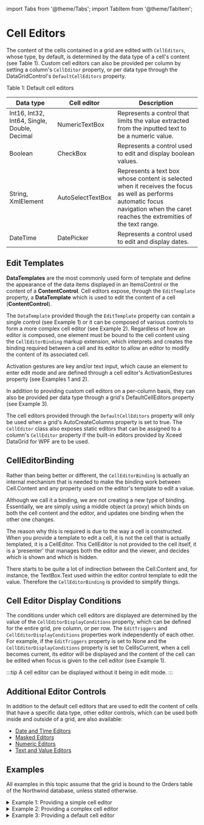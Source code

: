 import Tabs from '@theme/Tabs';
import TabItem from '@theme/TabItem';

# Cell Editors

The content of the cells contained in a grid are edited with `CellEditors`, whose type, by default, is determined by the data type of a cell's content (see Table 1).  Custom cell editors can also be provided per column by setting a column's `CellEditor` property, or per data type through the DataGridControl's `DefaultCellEditors` property.

Table 1: Default cell editors

|Data type	|Cell editor	|Description|
|-----------|-------------|-----------|
|Int16, Int32, Int64, Single, Double, Decimal	|NumericTextBox	|Represents a control that limits the value extracted from the inputted text to be a numeric value.|
|Boolean	|CheckBox	|Represents a control used to edit and display boolean values.|
|String, XmlElement	|AutoSelectTextBox	|Represents a text box whose content is selected when it receives the focus as well as performs automatic focus navigation when the caret reaches the extremities of the text range.|
|DateTime	|DatePicker	|Represents a control used to edit and display dates.|

## Edit Templates
**DataTemplates** are the most commonly used form of template and define the appearance of the data items displayed in an ItemsControl or the content of a **ContentControl**. Cell editors expose, through the `EditTemplate` property, a **DataTemplate** which is used to edit the content of a cell (**ContentControl**).

The `DataTemplate` provided though the `EditTemplate` property can contain a single control (see Example 1) or it can be composed of various controls to form a more complex cell editor (see Example 2). Regardless of how an editor is composed, one element must be bound to the cell content using the `CellEditorBinding` markup extension, which interprets and creates the binding required between a cell and its editor to allow an editor to modify the content of its associated cell.

Activation gestures are key and/or text input, which cause an element to enter edit mode and are defined through a cell editor's ActivationGestures property (see Examples 1 and 2).

In addition to providing custom cell editors on a per-column basis, they can also be provided per data type through a grid's DefaultCellEditors property (see Example 3).

The cell editors provided through the `DefaultCellEditors` property will only be used when a grid's AutoCreateColumns property is set to true.
The `CellEditor` class also exposes static editors that can be assigned to a column's `CellEditor` property if the built-in editors provided by Xceed DataGrid for WPF are to be used. 

 

## CellEditorBinding
Rather than being better or different, the `CellEditorBinding` is actually an internal mechanism that is needed to make the binding work between Cell.Content and any property used on the editor's template to edit a value.

Although we call it a binding, we are not creating a new type of binding. Essentially, we are simply using a middle object (a proxy) which binds on both the cell content and the editor, and updates one binding when the other one changes.

The reason why this is required is due to the way a cell is constructed. When you provide a template to edit a cell, it is not the cell that is actually templated, it is a CellEditor. This CellEditor is not provided to the cell itself, it is a 'presenter' that manages both the editor and the viewer, and decides which is shown and which is hidden.

There starts to be quite a lot of indirection between the Cell.Content and, for instance, the TextBox.Text used within the editor control template to edit the value. Therefore the `CellEditorBinding` is provided to simplify things. 

## Cell Editor Display Conditions
The conditions under which cell editors are displayed are determined by the value of the `CellEditorDisplayConditions` property, which can be defined for the entire grid, pre column, or per row. The `EditTriggers` and `CellEditorDisplayConditions` properties work independently of each other. For example, if the `EditTriggers` property is set to None and the `CellEditorDisplayConditions` property is set to CellIsCurrent, when a cell becomes current, its editor will be displayed and the content of the cell can be edited when focus is given to the cell editor (see Example 1).

:::tip
A cell editor can be displayed without it being in edit mode.
:::

## Additional Editor Controls
In addition to the default cell editors that are used to edit the content of cells that have a specific data type, other editor controls, which can be used both inside and outside of a grid, are also available:

- [Date and Time Editors](date-time-editor)
- [Masked Editors](masked-editor)
- [Numeric Editors](numeric-editors)
- [Text and Value Editors](text-value-editors)

## Examples
All examples in this topic assume that the grid is bound to the Orders table of the Northwind database, unless stated otherwise.

<details>

  <summary>Example 1: Providing a simple cell editor</summary>

  The following examples demonstrates how to change the edit template of the cell editor for the *ShipVia* column to a `Slider` control.

  ```xml
  <Grid xmlns:xcdg="http://schemas.xceed.com/wpf/xaml/datagrid">
    <Grid.Resources>
      <xcdg:DataGridCollectionViewSource x:Key="cvs_orders"
                                      Source="{Binding Source={x:Static Application.Current},
                                                        Path=Orders}"/>
    </Grid.Resources>
    <xcdg:DataGridControl x:Name="OrdersGrid"
                          ItemsSource="{Binding Source={StaticResource cvs_orders}}">
      <xcdg:DataGridControl.Columns>
      <xcdg:Column FieldName="ShipVia">
        <xcdg:Column.CellEditor>
          <xcdg:CellEditor>
            <xcdg:CellEditor.EditTemplate>
              <DataTemplate>
                <Slider Value="{xcdg:CellEditorBinding}" Minimum="1" Maximum="3"/>
              </DataTemplate>
            </xcdg:CellEditor.EditTemplate>
            <xcdg:CellEditor.ActivationGestures>
              <xcdg:KeyActivationGesture Key="Right"/>
              <xcdg:KeyActivationGesture Key="Left"/>
            </xcdg:CellEditor.ActivationGestures>
          </xcdg:CellEditor>
        </xcdg:Column.CellEditor>
      </xcdg:Column>
      </xcdg:DataGridControl.Columns>
    </xcdg:DataGridControl>
  </Grid>
  ```

</details>

<details>

  <summary>Example 2: Providing a complex cell editor</summary>

  The following example demonstrates how to change the edit template of the cell editor for the Freight column to a custom calculator control. The C# code for the `Calculate` method called in the buttons' `Click` event simply calculates the new equation and is not provided. To shorten the code, some of the Button and KeyActivationGesture declarations have been removed.

  ```xml
    <Grid xmlns:xcdg="http://schemas.xceed.com/wpf/xaml/datagrid">
      <Grid.Resources>
        <xcdg:DataGridCollectionViewSource x:Key="cvs_orders"
                                        Source="{Binding Source={x:Static Application.Current},
                                                          Path=Orders}"/>
      </Grid.Resources>
      <xcdg:DataGridControl x:Name="OrdersGrid"
                            ItemsSource="{Binding Source={StaticResource cvs_orders}}">
          <xcdg:DataGridControl.Columns>
            <xcdg:Column FieldName="Freight">
              <xcdg:Column.CellEditor>
                  <xcdg:CellEditor>
                    <xcdg:CellEditor.EditTemplate>
                        <DataTemplate>
                            <DockPanel>
                              <TextBlock x:Name="actual_value"
                                        Text="{xcdg:CellEditorBinding}"
                                          DockPanel.Dock="Top"/>
                              <UniformGrid Columns="4" x:Name="parentPanel"
                                            Tag="{Binding ElementName=actual_value,
                                                          Path=Text,
                                                          Mode=TwoWay,
                                                          UpdateSourceTrigger=PropertyChanged}"
                                            Button.Click="Calculate"
                                            DockPanel.Dock="Top">
                                  <Button x:Name="seven" Content="7"/>
                                  <!-- ... -->
                                  <Button x:Name="addition" Content="+"/>
                              </UniformGrid>
                              <TextBlock x:Name="current_equation" DockPanel.Dock="Bottom"/>
                            </DockPanel>
                        </DataTemplate>
                    </xcdg:CellEditor.EditTemplate>
                    <xcdg:CellEditor.ActivationGestures>
                        <xcdg:KeyActivationGesture Key="NumPad0"/>
                        <!-- ... -->
                        <xcdg:KeyActivationGesture Key="NumPad9"/>
                    </xcdg:CellEditor.ActivationGestures>
                  </xcdg:CellEditor>
              </xcdg:Column.CellEditor>
            </xcdg:Column>
          </xcdg:DataGridControl.Columns>
      </xcdg:DataGridControl>
    </Grid>
  ```

</details>

<details>

  <summary>Example 3: Providing a default cell editor</summary>

  The following example demonstrates how to provide a default cell editor for columns that have an Int32 data type.

  ```xml
    <Grid xmlns:xcdg="http://schemas.xceed.com/wpf/xaml/datagrid"
          xmlns:s="clr-namespace:System;assembly=mscorlib">
      <Grid.Resources>
        <xcdg:DataGridCollectionViewSource x:Key="cvs_orders"
                                        Source="{Binding Source={x:Static Application.Current},
                                                          Path=Orders}"/>
      </Grid.Resources>
      <xcdg:DataGridControl x:Name="OrdersGrid"
                            ItemsSource="{Binding Source={StaticResource cvs_orders}}">
      <xcdg:DataGridControl.DefaultCellEditors>
        <xcdg:CellEditor x:Key="{x:Type s:Int32}">
          <xcdg:CellEditor.EditTemplate>
            <DataTemplate>
              <Slider Value="{xcdg:CellEditorBinding}"/>
            </DataTemplate>
          </xcdg:CellEditor.EditTemplate>
        </xcdg:CellEditor>
      </xcdg:DataGridControl.DefaultCellEditors>
      </xcdg:DataGridControl>
    </Grid>
  ```

</details>
